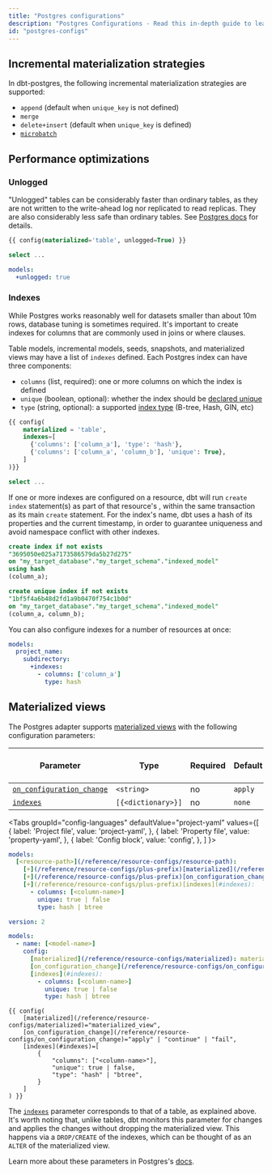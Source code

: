 ```yaml
---
title: "Postgres configurations"
description: "Postgres Configurations - Read this in-depth guide to learn about configurations in dbt."
id: "postgres-configs"
---
```


## Incremental materialization strategies

In dbt-postgres, the following incremental materialization strategies are supported:

- `append` (default when `unique_key` is not defined)
- `merge`
- `delete+insert` (default when `unique_key` is defined)
- [`microbatch`](/docs/build/incremental-microbatch)

## Performance optimizations

### Unlogged

"Unlogged" tables can be considerably faster than ordinary tables, as they are not written to the write-ahead log nor replicated to read replicas. They are also considerably less safe than ordinary tables. See [Postgres docs](https://www.postgresql.org/docs/current/sql-createtable.html#SQL-CREATETABLE-UNLOGGED) for details.

<File name='my_table.sql'>

```sql
{{ config(materialized='table', unlogged=True) }}

select ...
```

</File>

<File name='dbt_project.yml'>

```yaml
models:
  +unlogged: true
```

</File>

### Indexes

While Postgres works reasonably well for datasets smaller than about 10m rows, database tuning is sometimes required. It's important to create indexes for columns that are commonly used in joins or where clauses.

Table models, incremental models, seeds, snapshots, and materialized views may have a list of `indexes` defined. Each Postgres index can have three components:
- `columns` (list, required): one or more columns on which the index is defined
- `unique` (boolean, optional): whether the index should be [declared unique](https://www.postgresql.org/docs/9.4/indexes-unique.html)
- `type` (string, optional): a supported [index type](https://www.postgresql.org/docs/current/indexes-types.html) (B-tree, Hash, GIN, etc)

<File name='my_table.sql'>

```sql
{{ config(
    materialized = 'table',
    indexes=[
      {'columns': ['column_a'], 'type': 'hash'},
      {'columns': ['column_a', 'column_b'], 'unique': True},
    ]
)}}

select ...
```

</File>

If one or more indexes are configured on a resource, dbt will run `create index` <Term id="ddl" /> statement(s) as part of that resource's <Term id="materialization" />, within the same transaction as its main `create` statement. For the index's name, dbt uses a hash of its properties and the current timestamp, in order to guarantee uniqueness and avoid namespace conflict with other indexes.

```sql
create index if not exists
"3695050e025a7173586579da5b27d275"
on "my_target_database"."my_target_schema"."indexed_model" 
using hash
(column_a);

create unique index if not exists
"1bf5f4a6b48d2fd1a9b0470f754c1b0d"
on "my_target_database"."my_target_schema"."indexed_model" 
(column_a, column_b);
```

You can also configure indexes for a number of resources at once:

<File name='dbt_project.yml'>

```yaml
models:
  project_name:
    subdirectory:
      +indexes:
        - columns: ['column_a']
          type: hash
```

</File>

## Materialized views

The Postgres adapter supports [materialized views](https://www.postgresql.org/docs/current/rules-materializedviews.html)
with the following configuration parameters:

| Parameter                                                                        | Type               | Required | Default | Change Monitoring Support |
|----------------------------------------------------------------------------------|--------------------|----------|---------|---------------------------|
| [`on_configuration_change`](/reference/resource-configs/on_configuration_change) | `<string>`         | no       | `apply` | n/a                       |
| [`indexes`](#indexes)                                                            | `[{<dictionary>}]` | no       | `none`  | alter                     |

<Tabs
  groupId="config-languages"
  defaultValue="project-yaml"
  values={[
    { label: 'Project file', value: 'project-yaml', },
    { label: 'Property file', value: 'property-yaml', },
    { label: 'Config block', value: 'config', },
  ]
}>


<TabItem value="project-yaml">

<File name='dbt_project.yml'>

```yaml
models:
  [<resource-path>](/reference/resource-configs/resource-path):
    [+](/reference/resource-configs/plus-prefix)[materialized](/reference/resource-configs/materialized): materialized_view
    [+](/reference/resource-configs/plus-prefix)[on_configuration_change](/reference/resource-configs/on_configuration_change): apply | continue | fail
    [+](/reference/resource-configs/plus-prefix)[indexes](#indexes):
      - columns: [<column-name>]
        unique: true | false
        type: hash | btree
```

</File>

</TabItem>


<TabItem value="property-yaml">

<File name='models/properties.yml'>

```yaml
version: 2

models:
  - name: [<model-name>]
    config:
      [materialized](/reference/resource-configs/materialized): materialized_view
      [on_configuration_change](/reference/resource-configs/on_configuration_change): apply | continue | fail
      [indexes](#indexes):
        - columns: [<column-name>]
          unique: true | false
          type: hash | btree
```

</File>

</TabItem>


<TabItem value="config">

<File name='models/<model_name>.sql'>

```jinja
{{ config(
    [materialized](/reference/resource-configs/materialized)="materialized_view",
    [on_configuration_change](/reference/resource-configs/on_configuration_change)="apply" | "continue" | "fail",
    [indexes](#indexes)=[
        {
            "columns": ["<column-name>"],
            "unique": true | false,
            "type": "hash" | "btree",
        }
    ]
) }}
```

</File>

</TabItem>

</Tabs>

The [`indexes`](#indexes) parameter corresponds to that of a table, as explained above.
It's worth noting that, unlike tables, dbt monitors this parameter for changes and applies the changes without dropping the materialized view.
This happens via a `DROP/CREATE` of the indexes, which can be thought of as an `ALTER` of the materialized view.

Learn more about these parameters in Postgres's [docs](https://www.postgresql.org/docs/current/sql-creatematerializedview.html).
